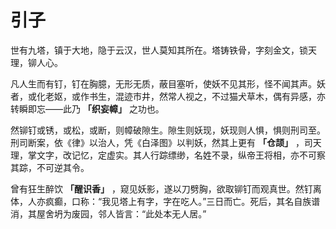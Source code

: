 # 引子

世有九塔，镇于大地，隐于云汉，世人莫知其所在。塔铸铁骨，字刻金文，锁天理，铆人心。

凡人生而有钉，钉在胸臆，无形无质，蔽目塞听，使妖不见其形，怪不闻其声。妖者，或化老妪，或作书生，混迹市井，然常人视之，不过猫犬草木，偶有异感，亦转瞬即忘——此乃 **「织妄幛」** 之功也。

然铆钉或锈，或松，或断，则幛破隙生。隙生则妖现，妖现则人惧，惧则刑司至。刑司断案，依《律》以治人，凭《白泽图》以判妖，然其上更有 **「仓颉」** ，司天理，掌文字，改记忆，定虚实。其人行踪缥缈，名姓不录，纵帝王将相，亦不可察其踪，不可逆其令。

曾有狂生醉饮 **「醒识香」** ，窥见妖影，遂以刀劈胸，欲取铆钉而观真世。然钉离体，人亦疯癫，口称：“我见塔上有字，字在吃人。”三日而亡。死后，其名自族谱消，其屋舍坍为废园，邻人皆言：“此处本无人居。”